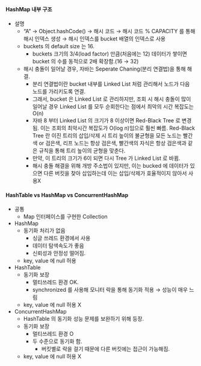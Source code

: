 #### HashMap 내부 구조
- 설명
    - “A” → Object.hashCode() → 해시 코드 → 해시 코드 % CAPACITY 를 통해 해시 인덱스 생성 → 해시 인덱스를 bucket 배열의 인덱스로 사용
    - buckets 의 default size 는 16.
        - buckets 크기의 3/4(load factor) 만큼(처음에는 12) 데이터가 쌓이면 bucket 의 수를 동적으로 2배 확장함.(16 → 32)
    - 해시 충돌이 일어날 경우, 자바는 Seperate Chaning(분리 연결법)을 통해 해결.
       - 분리 연결법이란 bucket 내부를 Linked List 처럼 관리해서 노드가 다음 노드를 가리키도록 연결.
       - 그래서, bucket 은 Linked List 로 관리하지만, 조회 시 해시 충돌이 많이 일어날 경우 Linked List 를 모두 순회한다는 점에서 최악의 시간 복잡도는 O(n)
       - 자바 8 부터 Linked List 의 크기가 8 이상이면 Red-Black Tree 로 변경됨. 이는 조회의 최악시간 복잡도가 O(log n)임으로 훨씬 빠름. Red-Black Tree 란 이진 트리의 삽입/삭제 시 트리 높이의 불균형을 모든 노드는 빨간색 or 검은색, 리프 노드는 항상 검은색, 빨간색의 자식은 항상 검은색과 같은 규칙을 통해 트리 높이의 균형을 맞춘다.
       - 만약, 이 트리의 크기가 6이 되면 다시 Tree 가 Linked List 로 바뀜.
       - 해시 충돌 해결을 위해 개방 주소법이 있지만, 이는 bucked 에 데이터가 있으면 다른 버킷을 찾아 삽입하는데 이는 삽입/삭제가 효율적이지 않아서 사용X

#### HashTable vs HashMap vs ConcurrentHashMap
- 공통
    - Map 인터페이스를 구현한 Collection
- HashMap
    - 동기화 처리가 없음
        - 싱글 쓰레드 환경에서 사용
        - 데이터 탐색속도가 좋음
        - 신뢰성과 안정성 떨어짐.
    - key, value 에 null 허용
- HashTable
    - 동기화 보장
        - 멀티쓰레드 환경 OK.
        - synchronized 를 사용해 모니터 락을 통해 동기화 적용 → 성능이 매우 느림
    - key, value 에 null 허용 X
- ConcurrentHashMap
    - HashTable 의 동기화 성능 문제를 보완하기 위해 등장.
    - 동기화 보장
        - 멀티쓰레드 환경 O
        - 두 수준으로 동기화 함.
            - 버킷별로 락을 걸기 때문에 다른 버킷에는 접근이 가능해짐.
    - key, value 에 null 허용 X